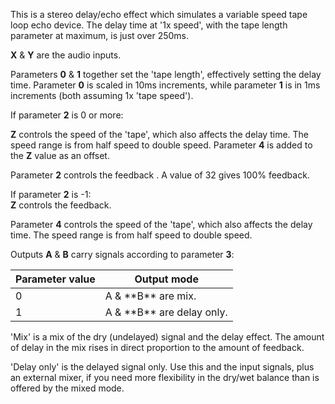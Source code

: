 
This is a stereo delay/echo effect which simulates a variable speed tape loop echo device. The delay time at '1x speed',
with the tape length parameter at maximum, is just over 250ms.

**X** & **Y** are the audio inputs.

Parameters **0** & **1** together set the 'tape length', effectively setting the delay time. Parameter **0** is scaled in 10ms
increments, while parameter **1** is in 1ms increments (both assuming 1x 'tape speed').

If parameter **2** is 0 or more:

**Z** controls the speed of the 'tape', which also affects the delay time.
The speed range is from half speed to double speed. Parameter **4** is
added to the **Z** value as an offset.

Parameter **2** controls the feedback . A value of 32 gives 100% feedback.

If parameter **2** is -1:  
**Z** controls the feedback.

Parameter **4** controls the speed of the 'tape', which also affects the
delay time. The speed range is from half speed to double speed.

Outputs **A** & **B** carry signals according to parameter **3**:

<table>
<thead>
<tr class="header">
<th><strong>Parameter value</strong></th>
<th><strong>Output mode</strong></th>
</tr>
</thead>
<tbody>
<tr class="odd">
<td>0</td>
<td>A &amp; **B** are mix.</td>
</tr>
<tr class="even">
<td>1</td>
<td>A &amp; **B** are delay only.</td>
</tr>
</tbody>
</table>

'Mix' is a mix of the dry (undelayed) signal and the delay effect. The amount of delay in the mix rises in direct
proportion to the amount of feedback.

'Delay only' is the delayed signal only. Use this and the input signals, plus an external mixer, if you need more
flexibility in the dry/wet balance than is offered by the mixed mode.

